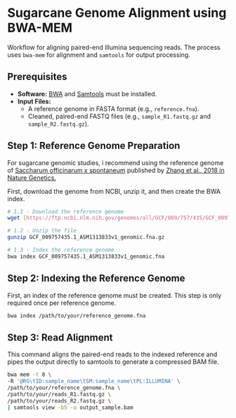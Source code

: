 # Sugarcane Genome Alignment using BWA-MEM

Workflow for aligning paired-end Illumina sequencing reads.
The process uses `bwa-mem` for alignment and `samtools` for output processing.

## Prerequisites

- **Software:** [BWA](https://github.com/lh3/bwa.git) and [Samtools](https://github.com/samtools/samtools.git) must be installed.
- **Input Files:**
    - A reference genome in FASTA format (e.g., `reference.fna`).
    - Cleaned, paired-end FASTQ files (e.g., `sample_R1.fastq.gz` and `sample_R2.fastq.gz`).
## Step 1: Reference Genome Preparation

For sugarcane genomic studies, i recommend using the reference genome of  [Saccharum officinarum x spontaneum](https://www.ncbi.nlm.nih.gov/datasets/genome/GCA_038087645.1/) published by [Zhang et al., 2018 in Nature Genetics.](https://pmc.ncbi.nlm.nih.gov/articles/PMC11041754/)

First, download the genome from NCBI, unzip it, and then create the BWA index.

```bash
# 1.1 - Download the reference genome
wget [https://ftp.ncbi.nlm.nih.gov/genomes/all/GCF/009/757/435/GCF_009757435.1_ASM1313833v1/GCF_009757435.1_ASM1313833v1_genomic.fna.gz](https://ftp.ncbi.nlm.nih.gov/genomes/all/GCF/009/757/435/GCF_009757435.1_ASM1313833v1/GCF_009757435.1_ASM1313833v1_genomic.fna.gz)

# 1.2 - Unzip the file
gunzip GCF_009757435.1_ASM1313833v1_genomic.fna.gz

# 1.3 - Index the reference genome 
bwa index GCF_009757435.1_ASM1313833v1_genomic.fna
```
## Step 2: Indexing the Reference Genome

First, an index of the reference genome must be created. This step is only required once per reference genome.

```bash
bwa index /path/to/your/reference_genome.fna
```
## Step 3: Read Alignment
This command aligns the paired-end reads to the indexed reference and pipes the output directly to samtools to generate a compressed BAM file.
```bash
bwa mem -t 8 \
-R '@RG\tID:sample_name\tSM:sample_name\tPL:ILLUMINA' \
/path/to/your/reference_genome.fna \
/path/to/your/reads_R1.fastq.gz \
/path/to/your/reads_R2.fastq.gz \
| samtools view -bS -o output_sample.bam
```


